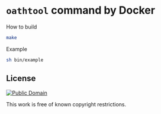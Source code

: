 # `oathtool` command by Docker

How to build

```sh
make
```

Example

```sh
sh bin/example
```

## License

[![Public Domain](http://i.creativecommons.org/p/mark/1.0/88x31.png)](http://creativecommons.org/publicdomain/mark/1.0/ "license")

This work is free of known copyright restrictions.

